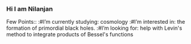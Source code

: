 ### Hi I am Nilanjan


Few Points::
 :#I’m currently studying: cosmology
 :#I’m interested in: the formation of primordial black holes.
 :#I’m looking for: help with Levin's method to integrate products of Bessel's functions

